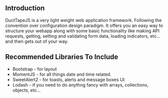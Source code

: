 ## Introduction
DuctTapeJS is a very light weight web application framework. Following the convention over configuration design paradigm. It offers you an easy way to structure your webapp along with some basic functionality like making API requests, getting, setting and validating form data, loading indicators, etc...  and then gets out of your way.

## Recommended Libraries To Include
 - Bootstrap - for layout
 - MomentJS - for all things date and time related.
 - SweetAlert2 - for toasts, alerts and message boxes UI
 - Lodash - if you need to do anythng fancy with arrays, collections, objects, etc...
